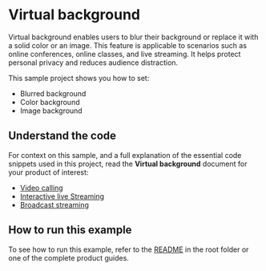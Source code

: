 # Virtual background

Virtual background enables users to blur their background or replace it with a solid color or an image. This feature is applicable to scenarios such as online conferences, online classes, and live streaming. It helps protect personal privacy and reduces audience distraction.

This sample project shows you how to set:

- Blurred background
- Color background
- Image background

## Understand the code

For context on this sample, and a full explanation of the essential code snippets used in this project, read the **Virtual background** document for your product of interest:

* [Video calling](https://docs.agora.io/en/video-calling/enable-features/virtual-background?platform=flutter)
* [Interactive live Streaming](https://docs.agora.io/en/interactive-live-streaming/enable-features/virtual-background?platform=flutter)
* [Broadcast streaming](https://docs.agora.io/en/broadcast-streaming/enable-features/virtual-background?platform=flutter)

## How to run this example

To see how to run this example, refer to the [README](../../../README.md) in the root folder or one of the complete product guides.
